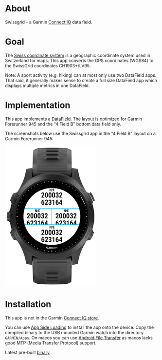# About

Swissgrid - a Garmin [Connect IQ](https://developer.garmin.com/connect-iq/overview/) data field.

# Goal

The [Swiss coordinate system](https://www.swisstopo.admin.ch/en/knowledge-facts/surveying-geodesy/reference-systems/switzerland.html) is a geographic coordinate system used in Switzerland for maps. This app converts the GPS coordinates (WGS84) to the SwissGrid coordinates CH1903+/LV95.

Note: A sport activity (e.g. hiking) can at most only use two DataField apps. That said, it generally makes sense to create a full size DataField app which displays multiple metrics in one DataField.

# Implementation

This app implements a [DataField](https://developer.garmin.com/connect-iq/api-docs/Toybox/WatchUi/DataField.html). The layout is optimized for Garmin Forerunner 945 and the "4 Field B" bottom data field only.

The screenshots below use the Swissgrid app in the "4 Field B" layout on a Garmin Forerunner 945:

![0](./screenshot/0.png)

# Installation

This app is not in the Garmin [Connect IQ store](https://apps.garmin.com/).

You can use [App Side Loading](https://developer.garmin.com/connect-iq/programmers-guide/getting-started) to install the app onto the device. Copy the compiled binary to the USB mounted Garmin watch into the directory `GARMIN/Apps`. On macos you can use [Android File Transfer](https://www.android.com/filetransfer/) as macos lacks good MTP (Media Transfer Protocol) support.

Latest pre-built [binary](./build/Swissgrid.prg).

